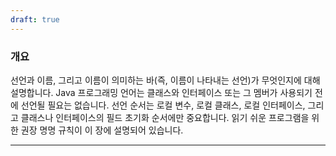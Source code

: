 ```yaml
---
draft: true
---
```


### 개요
선언과 이름, 그리고 이름이 의미하는 바(즉, 이름이 나타내는 선언)가 무엇인지에 대해 설명합니다. Java 프로그래밍 언어는 클래스와 인터페이스 또는 그 멤버가 사용되기 전에 선언될 필요는 없습니다. 선언 순서는 로컬 변수, 로컬 클래스, 로컬 인터페이스, 그리고 클래스나 인터페이스의 필드 초기화 순서에만 중요합니다. 읽기 쉬운 프로그램을 위한 권장 명명 규칙이 이 장에 설명되어 있습니다.

---